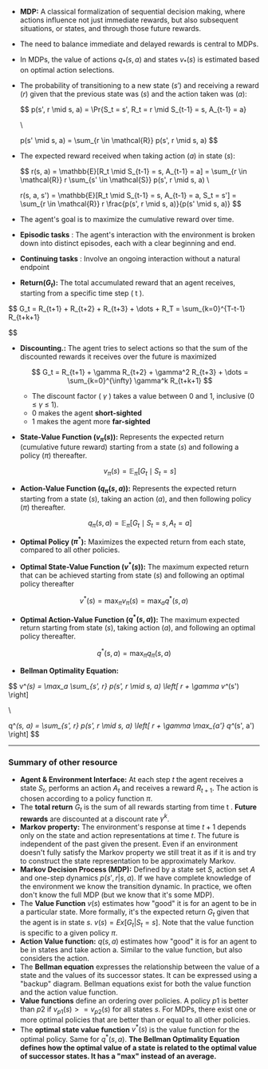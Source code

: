 * **MDP:**  A classical formalization of sequential decision making, where actions influence not just immediate rewards, but also subsequent situations, or states, and through those future rewards.
* The need to balance immediate and delayed rewards is central to MDPs.
* In MDPs, the value of actions $q_*(s, a)$ and states $v_*(s)$ is estimated based on optimal action selections.
* The probability of transitioning to a new state \($s'$\) and receiving a reward \($r$\) given that the previous state was \($s$\) and the action taken was \($a$\):

  $$
  p(s', r \mid s, a) = \Pr\{S_t = s', R_t = r \mid S_{t-1} = s, A_{t-1} = a\}

  \\

  p(s' \mid s, a) = \sum_{r \in \mathcal{R}} p(s', r \mid s, a)
  $$
* The expected reward received when taking action \($a$\) in state \($s$\):

  $$
  r(s, a) = \mathbb{E}[R_t \mid S_{t-1} = s, A_{t-1} = a] = \sum_{r \in \mathcal{R}} r \sum_{s' \in \mathcal{S}} p(s', r \mid s, a)
  \\

  r(s, a, s') = \mathbb{E}[R_t \mid S_{t-1} = s, A_{t-1} = a, S_t = s'] = \sum_{r \in \mathcal{R}} r \frac{p(s', r \mid s, a)}{p(s' \mid s, a)}
  $$
* The agent's goal is to maximize the cumulative reward over time.
* **Episodic tasks** : The agent's interaction with the environment is broken down into distinct episodes, each with a clear beginning and end.
* **Continuing tasks** : Involve an ongoing interaction without a natural endpoint
* **Return($G_t$):** The total accumulated reward that an agent receives, starting from a specific time step \( t \).

$$
G_t = R_{t+1} + R_{t+2} + R_{t+3} + \dots + R_T = \sum_{k=0}^{T-t-1} R_{t+k+1}


$$

* **Discounting.:** The agent tries to select actions so that the sum of the discounted rewards it receives over the future is maximized

  $$
  G_t = R_{t+1} + \gamma R_{t+2} + \gamma^2 R_{t+3} + \dots = \sum_{k=0}^{\infty} \gamma^k R_{t+k+1}
  $$

  * The discount factor \( $\gamma$ \) takes a value between 0 and 1, inclusive (0 $\leq$ $\gamma$ $\leq$ 1).
  * 0 makes the agent **short-sighted**
  * 1 makes the agent more **far-sighted**
* **State-Value Function ($v_\pi(s)$):** Represents the expected return (cumulative future reward) starting from a state ($s$) and following a policy ($\pi$) thereafter.

  $$
  v_\pi(s) = \mathbb{E}_\pi [G_t \mid S_t = s]
  $$


* **Action-Value Function ($q_\pi(s, a)$\):** Represents the expected return starting from a state ($s$), taking an action ($a$), and then following policy ($\pi$) thereafter.

  $$
  q_\pi(s, a) = \mathbb{E}_\pi [G_t \mid S_t = s, A_t = a]
  $$


* **Optimal Policy ($\pi^*$):** Maximizes the expected return from each state, compared to all other policies.
* **Optimal State-Value Function ($v^*(s)$\):** The maximum expected return that can be achieved starting from state \($s$\) and following an optimal policy thereafter

$$
v^*(s) = \max_\pi v_\pi(s) = \max_a q^*(s, a)
$$

* **Optimal Action-Value Function ($q^*(s, a)$\):** The maximum expected return starting from state \($s$\), taking action \($a$\), and following an optimal policy thereafter.

$$
q^*(s, a) = \max_\pi q_\pi(s, a)
$$


* **Bellman Optimality Equation:**

$$
v^*(s) = \max_a \sum_{s', r} p(s', r \mid s, a) \left[ r + \gamma v^*(s') \right]

\\

q^*(s, a) = \sum_{s', r} p(s', r \mid s, a) \left[ r + \gamma \max_{a'} q^*(s', a') \right]
$$

---


### Summary of other resource



- **Agent & Environment Interface:** At each step $t$ the agent receives a state $S_t$, performs an action $A_t$ and receives a reward $R_{t+1}$. The action is chosen according to a policy function $\pi$.
- The **total return** $G_t$ is the sum of all rewards starting from time t . **Future rewards** are discounted at a discount rate $\gamma^k$.
- **Markov property:** The environment's response at time $t+1$ depends only on the state and action representations at time $t$. The future is independent of the past given the present. Even if an environment doesn't fully satisfy the Markov property we still treat it as if it is and try to construct the state representation to be approximately Markov.
- **Markov Decision Process (MDP):** Defined by a state set $S$, action set $A$ and one-step dynamics $p(s',r | s,a)$. If we have complete knowledge of the environment we know the transition dynamic. In practice, we often don't know the full MDP (but we know that it's some MDP).
- The **Value Function** $v(s)$ estimates how "good" it is for an agent to be in a particular state. More formally, it's the expected return $G_t$ given that the agent is in state $s$. $v(s) = Ex[G_t | S_t = s]$. Note that the value function is specific to a given policy $\pi$.
- **Action Value function:** $q(s, a)$ estimates how "good" it is for an agent to be in states and take action a. Similar to the value function, but also considers the action.
- The **Bellman equation** expresses the relationship between the value of a state and the values of its successor states. It can be expressed using a "backup" diagram. Bellman equations exist for both the value function and the action value function.
- **Value functions** define an ordering over policies. A policy $p1$ is better than $p2$ if $v_{p1}(s) >= v_{p2}(s)$ for all states $s$. For MDPs, there exist one or more optimal policies that are better than or equal to all other policies.
- The **optimal state value function** $v^*(s)$ is the value function for the optimal policy. Same for $q^*(s, a)$. **The Bellman Optimality Equation defines how the optimal value of a state is related to the optimal value of successor states. It has a "max" instead of an average.**
